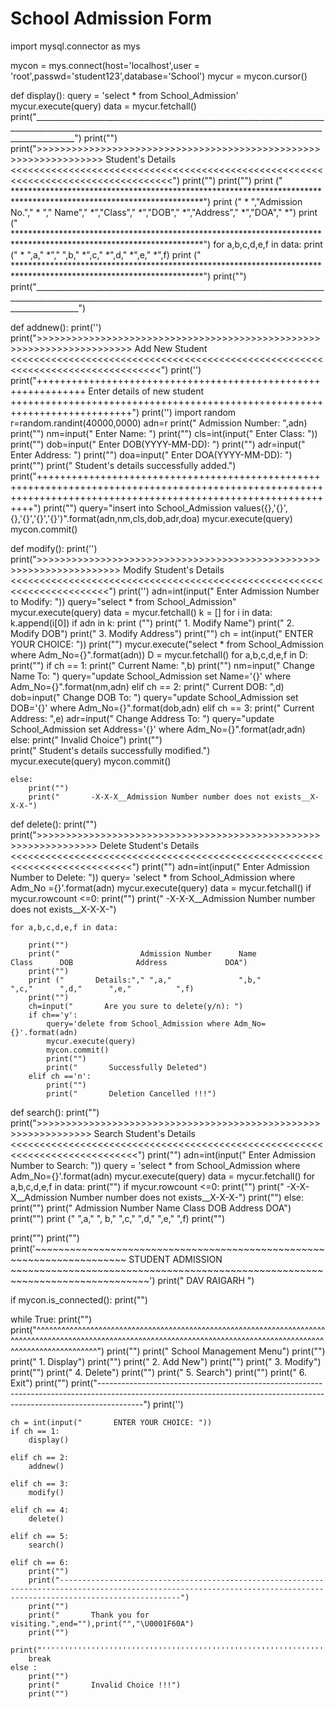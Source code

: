 # School Admission Form


import mysql.connector as mys

mycon = mys.connect(host='localhost',user = 'root',passwd='student123',database='School')
mycur = mycon.cursor()


def display():
    query = 'select * from School_Admission'
    mycur.execute(query)
    data = mycur.fetchall()
    print("______________________________________________________________________________________________________________________________________________________________________")
    print("")
    print(">>>>>>>>>>>>>>>>>>>>>>>>>>>>>>>>>>>>>>>>>>>>>>>>>>>>>>>>>>>>>>>>> Student's Details <<<<<<<<<<<<<<<<<<<<<<<<<<<<<<<<<<<<<<<<<<<<<<<<<<<<<<<<<<<<<<<<<<<<<<<<<<<<<<<<<<")
    print("")
    print("")
    print ("                *******************************************************************************************************************")
    print ("                * ","Admission No."," * "," Name","               *","Class","     *","DOB","             *","Address","            *","DOA","            *")
    print ("                *******************************************************************************************************************")
    for a,b,c,d,e,f in data:
        print ("                *  ",a,"        *"," ",b,"        *",c,"        *",d,"     *",e,"        *",f)
    print ("                *******************************************************************************************************************")
    print("")
    print("_______________________________________________________________________________________________________________________________________________________________________")



def addnew():
    print('')
    print(">>>>>>>>>>>>>>>>>>>>>>>>>>>>>>>>>>>>>>>>>>>>>>>>>>>>>>>>>>>>>>>>>>>>>> Add New Student <<<<<<<<<<<<<<<<<<<<<<<<<<<<<<<<<<<<<<<<<<<<<<<<<<<<<<<<<<<<<<<<<<<<<<<<<<<<<<<<")
    print('')
    print("++++++++++++++++++++++++++++++++++++++++++++++++++++++++++++++ Enter details of new student +++++++++++++++++++++++++++++++++++++++++++++++++++++++++++++++++++++++++++")
    print('')
    import random
    r=random.randint(40000,0000)
    adn=r
    print("       Admission Number: ",adn)
    print("")
    nm=input("       Enter Name: ")
    print("")
    cls=int(input("       Enter Class: "))
    print("")
    dob=input("       Enter DOB(YYYY-MM-DD): ")
    print("")
    adr=input("       Enter Address: ")
    print("")
    doa=input("       Enter DOA(YYYY-MM-DD): ")
    print("")
    print("       Student's details successfully added.")
    print("+++++++++++++++++++++++++++++++++++++++++++++++++++++++++++++++++++++++++++++++++++++++++++++++++++++++++++++++++++++++++++++++++++++++++++++++++++++++++++++++++")
    print("")
    query="insert into School_Admission values({},'{}',{},'{}','{}','{}')".format(adn,nm,cls,dob,adr,doa)
    mycur.execute(query)
    mycon.commit()
    



def modify():
    print('')
    print(">>>>>>>>>>>>>>>>>>>>>>>>>>>>>>>>>>>>>>>>>>>>>>>>>>>>>>>>>>>>>>>>>>>>  Modify Student's Details  <<<<<<<<<<<<<<<<<<<<<<<<<<<<<<<<<<<<<<<<<<<<<<<<<<<<<<<<<<<<<<<<<<<<<<<")
    print('')
    adn=int(input("       Enter Admission Number to Modify: "))
    query="select * from School_Admission"
    mycur.execute(query)
    data = mycur.fetchall()
    k = []
    for i in data:
        k.append(i[0])
    if adn in k:
        print ("")
        print("       1. Modify Name")
        print("       2. Modify DOB")
        print("       3. Modify Address")
        print("")
        ch = int(input("       ENTER YOUR CHOICE: "))
        print("")
        mycur.execute("select * from School_Admission where Adm_No={}".format(adn))
        D = mycur.fetchall()
        for a,b,c,d,e,f in D:
            print("")
        if ch == 1:
            print("       Current Name: ",b)
            print("")
            nm=input("       Change Name To: ")
            query="update School_Admission set Name='{}' where Adm_No={}".format(nm,adn)
        elif ch == 2:
            print("       Current DOB: ",d)
            dob=input("       Change DOB To: ")
            query="update School_Admission set DOB='{}' where Adm_No={}".format(dob,adn)
        elif ch == 3:
            print("       Current Address: ",e)
            adr=input("       Change Address To: ")
            query="update School_Admission set Address='{}' where Adm_No={}".format(adr,adn)
        else:
            print("       Invalid Choice")
        print("")    
        print("       Student's details successfully modified.")    
        mycur.execute(query)
        mycon.commit()
            
        
    else:
        print("")
        print("       -X-X-X__Admission Number number does not exists__X-X-X-")
     
    

def delete():
    print("")
    print(">>>>>>>>>>>>>>>>>>>>>>>>>>>>>>>>>>>>>>>>>>>>>>>>>>>>>>>>>>>>>>>>  Delete Student's Details  <<<<<<<<<<<<<<<<<<<<<<<<<<<<<<<<<<<<<<<<<<<<<<<<<<<<<<<<<<<<<<<<<<<<<<<<<<<")
    print("")
    adn=int(input("       Enter Admission Number to Delete: "))
    query= 'select * from School_Admission where Adm_No ={}'.format(adn)
    mycur.execute(query)
    data = mycur.fetchall()
    if mycur.rowcount <=0:
        print("")
        print("       -X-X-X__Admission Number number does not exists__X-X-X-")
    

    for a,b,c,d,e,f in data:
        
        print("")
        print("                  Admission Number      Name                  Class      DOB              Address             DOA")
        print("")
        print ("       Details:"," ",a,"               ",b,"          ",c,"      ",d,"      ",e,"          ",f)
        print("")
        ch=input("       Are you sure to delete(y/n): ")
        if ch=='y':
            query='delete from School_Admission where Adm_No={}'.format(adn)
            mycur.execute(query)
            mycon.commit()
            print("")
            print("       Successfully Deleted")
        elif ch =='n':
            print("")
            print("       Deletion Cancelled !!!")

           
   



def search():
    print("")
    print(">>>>>>>>>>>>>>>>>>>>>>>>>>>>>>>>>>>>>>>>>>>>>>>>>>>>>>>>>>>>>>>  Search Student's Details  <<<<<<<<<<<<<<<<<<<<<<<<<<<<<<<<<<<<<<<<<<<<<<<<<<<<<<<<<<<<<<<<<<<<<<<<<<<<")
    print("")
    adn=int(input("       Enter Admission Number to Search: "))
    query = 'select * from School_Admission where Adm_No={}'.format(adn)
    mycur.execute(query)
    data = mycur.fetchall()
    for a,b,c,d,e,f in data:
        print("")
    if mycur.rowcount <=0:
        print("")
        print("       -X-X-X__Admission Number number does not exists__X-X-X-")
        print("")
    else:
        print("")
        print("         Admission Number        Name               Class          DOB               Address               DOA")
        print("")
        print ("        ",a,"                 ", b,"      ",c,"           ",d,"      ",e,"              ",f)
        print("")
        
    
    
    
    
    


print("")
print("")
print('~~~~~~~~~~~~~~~~~~~~~~~~~~~~~~~~~~~~~~~~~~~~~~~~~~~~~~~~~~~~~~~~~~~~~~ STUDENT ADMISSION ~~~~~~~~~~~~~~~~~~~~~~~~~~~~~~~~~~~~~~~~~~~~~~~~~~~~~~~~~~~~~~~~~~~~~~~~~~~~~~')
print("                                                                          DAV RAIGARH                                                                              ")


if mycon.is_connected():
    print("")

while True:
    print("")
    print("^^^^^^^^^^^^^^^^^^^^^^^^^^^^^^^^^^^^^^^^^^^^^^^^^^^^^^^^^^^^^^^^^^^^^^^^^^^^^^^^^^^^^^^^^^^^^^^^^^^^^^^^^^^^^^^^^^^^^^^^^^^^^^^^^^^^^^^^^^^^^^^^^^^^^^^^^^^^^^^^^^^^^^^")
    print("")
    print("      School Management Menu")
    print("")
    print("       1. Display")
    print("")
    print("       2. Add New")
    print("")
    print("       3. Modify")
    print("")
    print("       4. Delete")
    print("")
    print("       5. Search")
    print("")
    print("       6. Exit")
    print("")
    print("-----------------------------------------------------------------------------------------------------------------------------------------------------------------------")
    print('')

    ch = int(input("       ENTER YOUR CHOICE: "))
    if ch == 1:
        display()
       
    elif ch == 2:
        addnew()
        
    elif ch == 3:
        modify()
       
    elif ch == 4:
        delete()
        
    elif ch == 5:
        search()
       
    elif ch == 6:
        print("")
        print("-----------------------------------------------------------------------------------------------------------------------------------------------------------------------")
        print("")
        print("       Thank you for visiting.",end=""),print("","\U0001F60A")
        print("")
        print("'''''''''''''''''''''''''''''''''''''''''''''''''''''''''''''''''''''''''''''''''''''''''''''''''''''''''''''''''''''''''''''''''''''''''''''''''''''''''''''''''''''''")
        break
    else :
        print("")
        print("       Invalid Choice !!!")
        print("")
        
      

    

